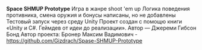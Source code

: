 **Space SHMUP Prototype**
Игра в жанре shoot 'em up
Логика поведения противника, смена оружия и бонусы написаны, но не добавлены
Тестовый запуск через среду Unity
Проект создан с помощю книги «Unity и C#. Геймдев от идеи до реализации». Автор — Джереми Гибсон Бонд
Автор проекта: Бронер Максим Вадимович - https://github.com/Gizdrach/Spase-SHMUP-Prototype
